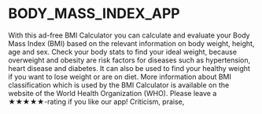 # BODY_MASS_INDEX_APP
With this ad-free BMI Calculator you can calculate and evaluate your Body Mass Index (BMI) based on the relevant information on body weight, height, age and sex. Check your body stats to find your ideal weight, because overweight and obesity are risk factors for diseases such as hypertension, heart disease and diabetes. It can also be used to find your healthy weight if you want to lose weight or are on diet. More information about BMI classification which is used by the BMI Calculator is available on the website of the World Health Organization (WHO). Please leave a ★★★★★-rating if you like our app! Criticism, praise,
